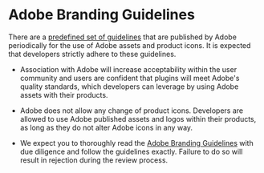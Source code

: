 # Adobe Branding Guidelines

There are a [predefined set of guidelines](https://partners.adobe.com/exchangeprogram/creativecloud/marketing/dev-brand-guide.html) that are published by Adobe periodically for the use of Adobe assets and product icons. It is expected that developers strictly adhere to these guidelines.

- Association with Adobe will increase acceptability within the user community and users are confident that plugins will meet Adobe's quality standards, which developers can leverage by using Adobe assets with their products.

- Adobe does not allow any change of product icons. Developers are allowed to use Adobe published assets and logos within their products, as long as they do not alter Adobe icons in any way.

- We expect you to thoroughly read the [Adobe Branding Guidelines](https://partners.adobe.com/exchangeprogram/creativecloud/marketing/dev-brand-guide.html) with due diligence and follow the guidelines exactly. Failure to do so will result in rejection during the review process.

<InlineAlert slots="text" variant="warning"/>
